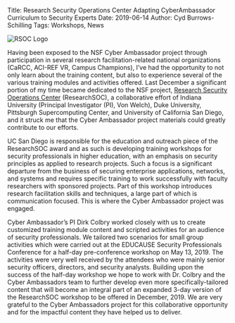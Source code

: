 Title: Research Security Operations Center Adapting CyberAmbassador Curriculum to Security Experts
Date: 2019-06-14
Author: Cyd Burrows-Schilling
Tags: Workshops, News

![RSOC Logo](http://colbrydi.github.io/cyberambassadors/images/RSOC.png)

Having been exposed to the NSF Cyber Ambassador project through participation in several research facilitation-related national organizations (CaRCC, ACI-REF VR, Campus Champions), I’ve had the opportunity to not only learn about the training content, but also to experience several of the various training modules and activities offered. Last December a significant portion of my time became dedicated to the NSF project, [Research Security Operations Center](https://researchsoc.iu.edu/) (ResearchSOC), a collaborative effort of Indiana University (Principal Investigator (PI), Von Welch), Duke University, Pittsburgh Supercomputing Center, and University of California San Diego, and it struck me that the Cyber Ambassador project materials could greatly contribute to our efforts.

UC San Diego is responsible for the education and outreach piece of the ResearchSOC award and as such is developing training workshops for security professionals in higher education, with an emphasis on security principles as applied to research projects. Such a focus is a significant departure from the business of securing enterprise applications, networks, and systems and requires specific training to work successfully with faculty researchers with sponsored projects. Part of this workshop introduces research facilitation skills and techniques, a large part of which is communication focused. This is where the Cyber Ambassador project was engaged.

Cyber Ambassador’s PI Dirk Colbry worked closely with us to create customized training module content and scripted activities for an audience of security professionals. We tailored two scenarios for small group activities which were carried out at the EDUCAUSE Security Professionals Conference for a half-day pre-conference workshop on May 13, 2019. The activities were very well received by the attendees who were mainly senior security officers, directors, and security analysts. Building upon the success of the half-day workshop we hope to work with Dr. Colbry and the Cyber Ambassadors team to further develop even more specifically-tailored content that will become an integral part of an expanded 3-day version of the ResearchSOC workshop to be offered in December, 2019. We are very grateful to the Cyber Ambassadors project for this collaborative opportunity and for the impactful content they have helped us to deliver.

